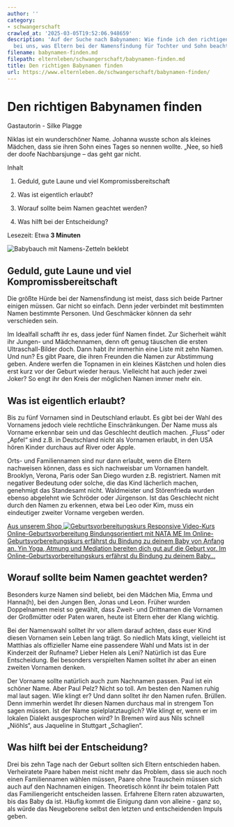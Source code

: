 ```yaml
---
author: ''
category:
- schwangerschaft
crawled_at: '2025-03-05T19:52:06.948659'
description: 'Auf der Suche nach Babynamen: Wie finde ich den richtigen Namen? Erfahrt
  bei uns, was Eltern bei der Namensfindung für Tochter und Sohn beachten sollten.'
filename: babynamen-finden.md
filepath: elternleben/schwangerschaft/babynamen-finden.md
title: Den richtigen Babynamen finden
url: https://www.elternleben.de/schwangerschaft/babynamen-finden/
---
```


#  Den richtigen Babynamen finden

Gastautorin - Silke Plagge

Niklas ist ein wunderschöner Name. Johanna wusste schon als kleines Mädchen,
dass sie ihren Sohn eines Tages so nennen wollte. „Nee, so hieß der doofe
Nachbarsjunge – das geht gar nicht.

Inhalt

1. Geduld, gute Laune und viel Kompromissbereitschaft

2. Was ist eigentlich erlaubt?

3. Worauf sollte beim Namen geachtet werden?

4. Was hilft bei der Entscheidung?

Lesezeit: Etwa **3 Minuten**

![Babybauch mit Namens-Zetteln
beklebt](/fileadmin/_processed_/7/5/csm_Babynamen_finden_8880ea7f19.jpg)

##  Geduld, gute Laune und viel Kompromissbereitschaft

Die größte Hürde bei der Namensfindung ist meist, dass sich beide Partner
einigen müssen. Gar nicht so einfach. Denn jeder verbindet mit bestimmten
Namen bestimmte Personen. Und Geschmäcker können da sehr verschieden sein.

Im Idealfall schafft ihr es, dass jeder fünf Namen findet. Zur Sicherheit
wählt ihr Jungen- und Mädchennamen, denn oft genug täuschen die ersten
Ultraschall-Bilder doch. Dann habt ihr immerhin eine Liste mit zehn Namen. Und
nun? Es gibt Paare, die ihren Freunden die Namen zur Abstimmung geben. Andere
werfen die Topnamen in ein kleines Kästchen und holen dies erst kurz vor der
Geburt wieder heraus. Vielleicht hat auch jeder zwei Joker? So engt ihr den
Kreis der möglichen Namen immer mehr ein.

##  Was ist eigentlich erlaubt?

Bis zu fünf Vornamen sind in Deutschland erlaubt. Es gibt bei der Wahl des
Vornamens jedoch viele rechtliche Einschränkungen. Der Name muss als Vorname
erkennbar sein und das Geschlecht deutlich machen. „Fluss“ oder „Apfel“ sind
z.B. in Deutschland nicht als Vornamen erlaubt, in den USA hören Kinder
durchaus auf River oder Apple.  
  
Orts- und Familiennamen sind nur dann erlaubt, wenn die Eltern nachweisen
können, dass es sich nachweisbar um Vornamen handelt. Brooklyn, Verona, Paris
oder San Diego wurden z.B. registriert. Namen mit negativer Bedeutung oder
solche, die das Kind lächerlich machen, genehmigt das Standesamt nicht.
Waldmeister und Störenfrieda wurden ebenso abgelehnt wie Schröder oder
Jürgenson. Ist das Geschlecht nicht durch den Namen zu erkennen, etwa bei Leo
oder Kim, muss ein eindeutiger zweiter Vorname vergeben werden.

[ Aus unserem Shop ![Geburtsvorbereitungskurs
Responsive](/fileadmin/_processed_/b/0/csm_Geburtsvorbereitung_teaser_79dfb1951b.png)
Video-Kurs Online-Geburtsvorbereitung Bindungsorientiert mit NATA ME Im
Online-Geburtsvorbereitungskurs erfährst du Bindung zu deinem Baby von Anfang
an. Yin Yoga, Atmung und Mediation bereiten dich gut auf die Geburt vor. Im
Online-Geburtsvorbereitungskurs erfährst du Bindung zu deinem Baby…
](/shop/online-geburtsvorbereitungskurs/)

##  Worauf sollte beim Namen geachtet werden?

Besonders kurze Namen sind beliebt, bei den Mädchen Mia, Emma und Hanna(h),
bei den Jungen Ben, Jonas und Leon. Früher wurden Doppelnamen meist so
gewählt, dass Zweit- und Drittnamen die Vornamen der Großmütter oder Paten
waren, heute ist Eltern eher der Klang wichtig.

Bei der Namenswahl solltet ihr vor allem darauf achten, dass euer Kind diesen
Vornamen sein Leben lang trägt. So niedlich Mats klingt, vielleicht ist
Matthias als offizieller Name eine passendere Wahl und Mats ist in der
Kinderzeit der Rufname? Lieber Helen als Leni? Natürlich ist das Eure
Entscheidung. Bei besonders verspielten Namen solltet ihr aber an einen
zweiten Vornamen denken.

Der Vorname sollte natürlich auch zum Nachnamen passen. Paul ist ein schöner
Name. Aber Paul Pelz? Nicht so toll. Am besten den Namen ruhig mal laut sagen.
Wie klingt er? Und dann solltet ihr den Namen rufen. Brüllen. Denn immerhin
werdet Ihr diesen Namen durchaus mal in strengem Ton sagen müssen. Ist der
Name spielplatztauglich? Wie klingt er, wenn er im lokalen Dialekt
ausgesprochen wird? In Bremen wird aus Nils schnell „Niöhls“, aus Jaqueline in
Stuttgart „Schaglien“.

##  Was hilft bei der Entscheidung?

Drei bis zehn Tage nach der Geburt sollten sich Eltern entschieden haben.
Verheiratete Paare haben meist nicht mehr das Problem, dass sie auch noch
einen Familiennamen wählen müssen, Paare ohne Trauschein müssen sich auch auf
den Nachnamen einigen. Theoretisch könnt ihr beim totalen Patt das
Familiengericht entscheiden lassen. Erfahrene Eltern raten abzuwarten, bis das
Baby da ist. Häufig kommt die Einigung dann von alleine - ganz so, als würde
das Neugeborene selbst den letzten und entscheidenden Impuls geben.

